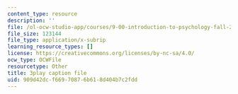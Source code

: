 ```yaml
---
content_type: resource
description: ''
file: /ol-ocw-studio-app/courses/9-00-introduction-to-psychology-fall-2004/909d42dcf66970876b618d404b7c2fdd_10493.srt
file_size: 123144
file_type: application/x-subrip
learning_resource_types: []
license: https://creativecommons.org/licenses/by-nc-sa/4.0/
ocw_type: OCWFile
resourcetype: Other
title: 3play caption file
uid: 909d42dc-f669-7087-6b61-8d404b7c2fdd
---
```


